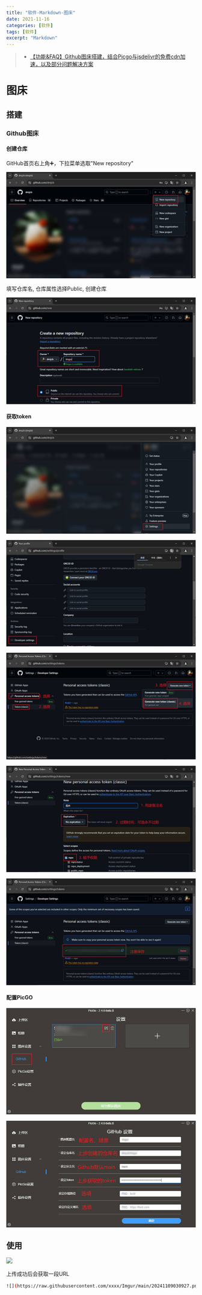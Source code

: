 ```yaml
---
title: "软件-Markdown-图床"
date: 2021-11-16
categories: [软件]
tags: [软件]
excerpt: "Markdown"
---
```


> - [【功能&FAQ】Github图床搭建，结合Picgo与jsdelivr的免费cdn加速，以及部分问题解决方案](https://www.cnblogs.com/MorningMaple/p/17978113)

# 图床

## 搭建

### Github图床

#### 创建仓库

GitHub首页右上角➕，下拉菜单选取"New repository"

![](/Resource/Imgur/20241109_025103.jpg)

填写仓库名, 仓库属性选择Public, 创建仓库

![](/Resource/Imgur/20241109_025225.jpg)

#### 获取token

![](/Resource/Imgur/20241109_025445.jpg)

![](/Resource/Imgur/20241109_025522.jpg)

![](/Resource/Imgur/20241109_025728.jpg)

![](/Resource/Imgur/20241109_025932.jpg)

![](/Resource/Imgur/20241109_030042.jpg)


#### 配置PicGO

![](/Resource/Imgur/20241109_030422.jpg)

![](/Resource/Imgur/20241109_030817.jpg)


## 使用

![](/Resource/Imgur/20241109030927.png)

上传成功后会获取一段URL

```sh
![](https://raw.githubusercontent.com/xxxx/Imgur/main/20241109030927.png)
```
